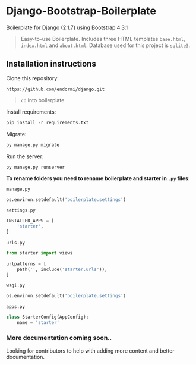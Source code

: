 # Django-Bootstrap-Boilerplate

Boilerplate for Django (2.1.7) using Bootstrap 4.3.1

> Easy-to-use Boilerplate. Includes three HTML templates `base.html`, `index.html` and `about.html`. Database used for this project is `sqlite3`.

## Installation instructions

Clone this repository:

```
https://github.com/endormi/django.git
```

> `cd` into boilerplate

Install requirements:

```python
pip install -r requirements.txt
```

Migrate:

```python
py manage.py migrate
```

Run the server:

```python
py manage.py runserver
```

**To rename folders you need to rename boilerplate and starter in `.py` files:**

`manage.py`

```python
os.environ.setdefault('boilerplate.settings')
```

`settings.py`

```python
INSTALLED_APPS = [
    'starter',
]
```

`urls.py`

```python
from starter import views

urlpatterns = [
    path('', include('starter.urls')),
]
```

`wsgi.py`

```python
os.environ.setdefault('boilerplate.settings')
```

`apps.py`

```python
class StarterConfig(AppConfig):
    name = 'starter'
```

### More documentation coming soon..

Looking for contributors to help with adding more content and better documentation.
